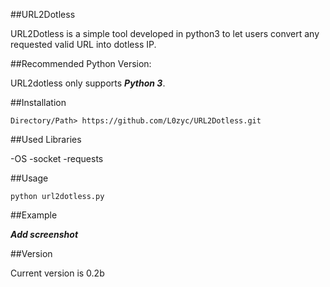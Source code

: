 ##URL2Dotless

URL2Dotless is a simple tool developed in python3 to let users convert 
any requested valid URL into dotless IP.

##Recommended Python Version:

URL2dotless only supports ***Python 3***.

##Installation

```
Directory/Path> https://github.com/L0zyc/URL2Dotless.git
```

##Used Libraries

-OS
-socket
-requests

##Usage

```
python url2dotless.py
```

##Example 

***Add screenshot***

##Version

Current version is 0.2b
